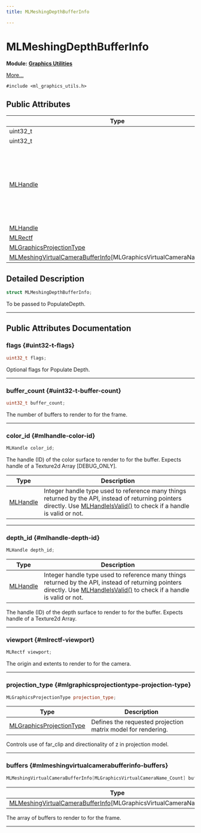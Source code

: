 ```yaml
---
title: MLMeshingDepthBufferInfo

---
```


# MLMeshingDepthBufferInfo

**Module:** **[Graphics Utilities](/versioned_docs/version-03-Jan-2023/api-ref/api/Modules/group___graphics_utilities/group___graphics_utilities.md)**



 [More...](#detailed-description)


`#include <ml_graphics_utils.h>`

## Public Attributes

| Type           | Name           |
| -------------- | -------------- |
| uint32_t | **[flags](/versioned_docs/version-03-Jan-2023/api-ref/api/Modules/group___graphics_utilities/struct_m_l_meshing_depth_buffer_info.md#uint32-t-flags)**  |
| uint32_t | **[buffer_count](/versioned_docs/version-03-Jan-2023/api-ref/api/Modules/group___graphics_utilities/struct_m_l_meshing_depth_buffer_info.md#uint32-t-buffer-count)**  |
| [MLHandle](/versioned_docs/version-03-Jan-2023/api-ref/api/Modules/group___platform/group___platform.md#uint64-t-mlhandle) | **[color_id](/versioned_docs/version-03-Jan-2023/api-ref/api/Modules/group___graphics_utilities/struct_m_l_meshing_depth_buffer_info.md#mlhandle-color-id)** <br></br>The handle (ID) of the color surface to render to for the buffer. Expects handle of a Texture2d Array [DEBUG_ONLY].  |
| [MLHandle](/versioned_docs/version-03-Jan-2023/api-ref/api/Modules/group___platform/group___platform.md#uint64-t-mlhandle) | **[depth_id](/versioned_docs/version-03-Jan-2023/api-ref/api/Modules/group___graphics_utilities/struct_m_l_meshing_depth_buffer_info.md#mlhandle-depth-id)**  |
| [MLRectf](/versioned_docs/version-03-Jan-2023/api-ref/api/Modules/group___common/struct_m_l_rectf.md) | **[viewport](/versioned_docs/version-03-Jan-2023/api-ref/api/Modules/group___graphics_utilities/struct_m_l_meshing_depth_buffer_info.md#mlrectf-viewport)**  |
| [MLGraphicsProjectionType](/versioned_docs/version-03-Jan-2023/api-ref/api/Modules/group___graphics/group___graphics.md#enums-mlgraphicsprojectiontype) | **[projection_type](/versioned_docs/version-03-Jan-2023/api-ref/api/Modules/group___graphics_utilities/struct_m_l_meshing_depth_buffer_info.md#mlgraphicsprojectiontype-projection-type)**  |
| [MLMeshingVirtualCameraBufferInfo](/versioned_docs/version-03-Jan-2023/api-ref/api/Modules/group___graphics_utilities/struct_m_l_meshing_virtual_camera_buffer_info.md)[MLGraphicsVirtualCameraName_Count] | **[buffers](/versioned_docs/version-03-Jan-2023/api-ref/api/Modules/group___graphics_utilities/struct_m_l_meshing_depth_buffer_info.md#mlmeshingvirtualcamerabufferinfo-buffers)**  |

## Detailed Description

```cpp
struct MLMeshingDepthBufferInfo;
```


To be passed to PopulateDepth. 





-----------
## Public Attributes Documentation

### flags {#uint32-t-flags}

```cpp
uint32_t flags;
```


Optional flags for Populate Depth. 





-----------

### buffer_count {#uint32-t-buffer-count}

```cpp
uint32_t buffer_count;
```


The number of buffers to render to for the frame. 





-----------

### color_id {#mlhandle-color-id}

```cpp
MLHandle color_id;
```

The handle (ID) of the color surface to render to for the buffer. Expects handle of a Texture2d Array [DEBUG_ONLY]. 


| Type | Description |
|--|--|
| [MLHandle](/versioned_docs/version-03-Jan-2023/api-ref/api/Modules/group___platform/group___platform.md#uint64-t-mlhandle) | Integer handle type used to reference many things returned by the API, instead of returning pointers directly. Use [MLHandleIsValid()](/versioned_docs/version-03-Jan-2023/api-ref/api/Modules/group___platform/group___platform.md#bool-mlhandleisvalid) to check if a handle is valid or not.  |






-----------

### depth_id {#mlhandle-depth-id}

```cpp
MLHandle depth_id;
```



| Type | Description |
|--|--|
| [MLHandle](/versioned_docs/version-03-Jan-2023/api-ref/api/Modules/group___platform/group___platform.md#uint64-t-mlhandle) | Integer handle type used to reference many things returned by the API, instead of returning pointers directly. Use [MLHandleIsValid()](/versioned_docs/version-03-Jan-2023/api-ref/api/Modules/group___platform/group___platform.md#bool-mlhandleisvalid) to check if a handle is valid or not.  |


The handle (ID) of the depth surface to render to for the buffer. Expects handle of a Texture2d Array. 





-----------

### viewport {#mlrectf-viewport}

```cpp
MLRectf viewport;
```


The origin and extents to render to for the camera. 





-----------

### projection_type {#mlgraphicsprojectiontype-projection-type}

```cpp
MLGraphicsProjectionType projection_type;
```



| Type | Description |
|--|--|
| [MLGraphicsProjectionType](/versioned_docs/version-03-Jan-2023/api-ref/api/Modules/group___graphics/group___graphics.md#enums-mlgraphicsprojectiontype) | Defines the requested projection matrix model for rendering.  |


Controls use of far_clip and directionality of z in projection model. 





-----------

### buffers {#mlmeshingvirtualcamerabufferinfo-buffers}

```cpp
MLMeshingVirtualCameraBufferInfo[MLGraphicsVirtualCameraName_Count] buffers;
```



| Type | Description |
|--|--|
| [MLMeshingVirtualCameraBufferInfo](/versioned_docs/version-03-Jan-2023/api-ref/api/Modules/group___graphics_utilities/struct_m_l_meshing_virtual_camera_buffer_info.md)[MLGraphicsVirtualCameraName_Count] | [MLGraphicsVirtualCameraName_Count] |


The array of buffers to render to for the frame. 





-----------

